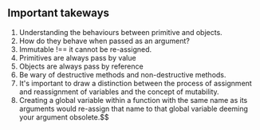 ## Important takeways

1. Understanding the behaviours between primitive and objects.
2. How do they behave when passed as an argument?
3. Immutable !== it cannot be re-assigned.
4. Primitives are always pass by value
5. Objects are always pass by reference
6. Be wary of destructive methods and non-destructive methods.
7. It's important to draw a distinction between the process of assignment and reassignment of variables and the concept of mutability.
8. Creating a global variable within a function with the same name as its arguments would re-assign that name to that global variable deeming your argument obsolete.$$

